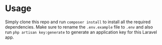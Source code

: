 # Usage

Simply clone this repo and run `composer install` to install all the required dependencies.<return>
Make sure to rename the `.env.example` file to `.env` and also run `php artisan key:generate` to generate an application key for this Laravel app.

